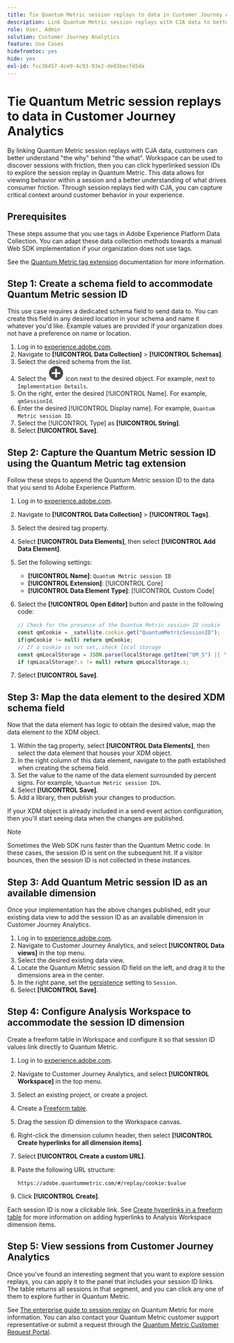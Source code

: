 ```yaml
---
title: Tie Quantum Metric session replays to data in Customer Journey Analytics
description: Link Quantum Metric session replays with CJA data to better understand "the why" behind "the what".
role: User, Admin
solution: Customer Journey Analytics
feature: Use Cases
hidefromtoc: yes
hide: yes
exl-id: fcc36457-4ce9-4c93-93e2-de03becfd5da
---
```

# Tie Quantum Metric session replays to data in Customer Journey Analytics

By linking Quantum Metric session replays with CJA data, customers can better understand "the why" behind "the what".  Workspace can be used to discover sessions with friction, then you can click hyperlinked session IDs to explore the session replay in Quantum Metric.  This data allows for viewing behavior within a session and a better understanding of what drives consumer friction.  Through session replays tied with CJA, you can capture critical context around customer behavior in your experience. 

## Prerequisites

These steps assume that you use tags in Adobe Experience Platform Data Collection. You can adapt these data collection methods towards a manual Web SDK implementation if your organization does not use tags.

See the [Quantum Metric tag extension](https://experienceleague.adobe.com/en/docs/experience-platform/destinations/catalog/analytics/quantum-metric) documentation for more information.

## Step 1: Create a schema field to accommodate Quantum Metric session ID

This use case requires a dedicated schema field to send data to. You can create this field in any desired location in your schema and name it whatever you'd like. Example values are provided if your organization does not have a preference on name or location.

1. Log in to [experience.adobe.com](https://experience.adobe.com).
1. Navigate to **[!UICONTROL Data Collection]** > **[!UICONTROL Schemas]**.
1. Select the desired schema from the list.
1. Select the ![Add field icon](/help/assets/icons/AddCircle.svg) icon next to the desired object. For example, next to `Implementation Details`.
1. On the right, enter the desired [!UICONTROL Name]. For example, `qmSessionId`.
1. Enter the desired [!UICONTROL Display name]. For example, `Quantum Metric session ID`.
1. Select the [!UICONTROL Type] as **[!UICONTROL String]**.
1. Select **[!UICONTROL Save]**.

## Step 2: Capture the Quantum Metric session ID using the Quantum Metric tag extension

Follow these steps to append the Quantum Metric session ID to the data that you send to Adobe Experience Platform.

1. Log in to [experience.adobe.com](https://experience.adobe.com).
1. Navigate to **[!UICONTROL Data Collection]** > **[!UICONTROL Tags]**.
1. Select the desired tag property.
1. Select **[!UICONTROL Data Elements]**, then select **[!UICONTROL Add Data Element]**.
1. Set the following settings:
   * **[!UICONTROL Name]**: `Quantum Metric session ID`
   * **[!UICONTROL Extension]**: [!UICONTROL Core]
   * **[!UICONTROL Data Element Type]**: [!UICONTROL Custom Code]
1. Select the **[!UICONTROL Open Editor]** button and paste in the following code:

    ```js
    // Check for the presence of the Quantum Metric session ID cookie
    const qmCookie = _satellite.cookie.get("QuantumMetricSessionID");
    if(qmCookie != null) return qmCookie;
    // If a cookie is not set, check local storage
    const qmLocalStorage = JSON.parse(localStorage.getItem("QM_S") || "{}");
    if (qmLocalStorage?.s != null) return qmLocalStorage.s;
    ```

1. Select **[!UICONTROL Save]**.

## Step 3: Map the data element to the desired XDM schema field

Now that the data element has logic to obtain the desired value, map the data element to the XDM object.

1. Within the tag property, select **[!UICONTROL Data Elements]**, then select the data element that houses your XDM object.
1. In the right column of this data element, navigate to the path established when creating the schema field.
1. Set the value to the name of the data element surrounded by percent signs. For example, `%Quantum Metric session ID%`.
1. Select **[!UICONTROL Save]**.
1. Add a library, then publish your changes to production.

If your XDM object is already included in a send event action configuration, then you'll start seeing data when the changes are published.

>[!NOTE]
>
>Sometimes the Web SDK runs faster than the Quantum Metric code. In these cases, the session ID is sent on the subsequent hit. If a visitor bounces, then the session ID is not collected in these instances.

## Step 3: Add Quantum Metric session ID as an available dimension

Once your implementation has the above changes published, edit your existing data view to add the session ID as an available dimension in Customer Journey Analytics.

1. Log in to [experience.adobe.com](https://experience.adobe.com).
1. Navigate to Customer Journey Analytics, and select **[!UICONTROL Data views]** in the top menu.
1. Select the desired existing data view.
1. Locate the Quantum Metric session ID field on the left, and drag it to the dimensions area in the center.
1. In the right pane, set the [persistence](/help/data-views/component-settings/persistence.md) setting to `Session`.
1. Select **[!UICONTROL Save]**.

## Step 4: Configure Analysis Workspace to accommodate the session ID dimension

Create a freeform table in Workspace and configure it so that session ID values link directly to Quantum Metric.

1. Log in to [experience.adobe.com](https://experience.adobe.com).
1. Navigate to Customer Journey Analytics, and select **[!UICONTROL Workspace]** in the top menu.
1. Select an existing project, or create a project.
1. Create a [Freeform table](/help/analysis-workspace/visualizations/freeform-table/freeform-table.md).
1. Drag the session ID dimension to the Workspace canvas.
1. Right-click the dimension column header, then select **[!UICONTROL Create hyperlinks for all dimension items]**.
1. Select **[!UICONTROL Create a custom URL]**.
1. Paste the following URL structure:

    ```
    https://adobe.quantummetric.com/#/replay/cookie:$value
    ```

1. Click **[!UICONTROL Create]**.

Each session ID is now a clickable link. See [Create hyperlinks in a freeform table](/help/analysis-workspace/visualizations/freeform-table/freeform-table-hyperlinks.md) for more information on adding hyperlinks to Analysis Workspace dimension items.

## Step 5: View sessions from Customer Journey Analytics

Once you've found an interesting segment that you want to explore session replays, you can apply it to the panel that includes your session ID links. The table returns all sessions in that segment, and you can click any one of them to explore further in Quantum Metric. 

See [The enterprise guide to session replay](https://www.quantummetric.com/resources/ebook/the-enterprise-guide-to-session-replay) on Quantum Metric for more information. You can also contact your Quantum Metric customer support representative or submit a request through the [Quantum Metric Customer Request Portal](https://community.quantummetric.com/s/public-support-page).
